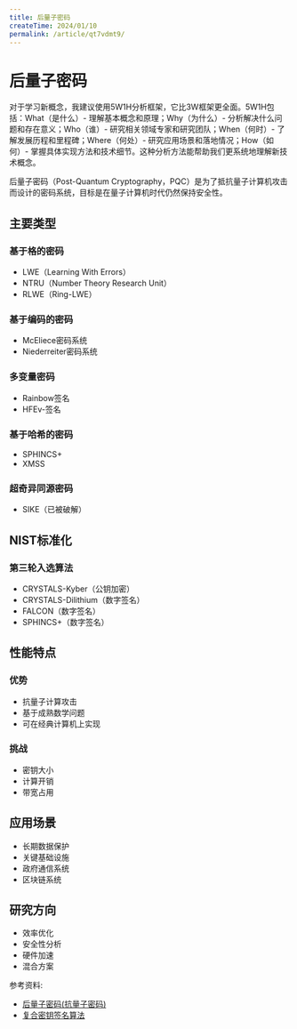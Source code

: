 ```yaml
---
title: 后量子密码
createTime: 2024/01/10
permalink: /article/qt7vdmt9/
---
```


# 后量子密码

对于学习新概念，我建议使用5W1H分析框架，它比3W框架更全面。5W1H包括：What（是什么）- 理解基本概念和原理；Why（为什么）- 分析解决什么问题和存在意义；Who（谁）- 研究相关领域专家和研究团队；When（何时）- 了解发展历程和里程碑；Where（何处）- 研究应用场景和落地情况；How（如何）- 掌握具体实现方法和技术细节。这种分析方法能帮助我们更系统地理解新技术概念。

后量子密码（Post-Quantum Cryptography，PQC）是为了抵抗量子计算机攻击而设计的密码系统，目标是在量子计算机时代仍然保持安全性。

## 主要类型

### 基于格的密码
- LWE（Learning With Errors）
- NTRU（Number Theory Research Unit）
- RLWE（Ring-LWE）

### 基于编码的密码
- McEliece密码系统
- Niederreiter密码系统

### 多变量密码
- Rainbow签名
- HFEv-签名

### 基于哈希的密码
- SPHINCS+
- XMSS

### 超奇异同源密码
- SIKE（已被破解）

## NIST标准化

### 第三轮入选算法
- CRYSTALS-Kyber（公钥加密）
- CRYSTALS-Dilithium（数字签名）
- FALCON（数字签名）
- SPHINCS+（数字签名）

## 性能特点

### 优势
- 抗量子计算攻击
- 基于成熟数学问题
- 可在经典计算机上实现

### 挑战
- 密钥大小
- 计算开销
- 带宽占用

## 应用场景

- 长期数据保护
- 关键基础设施
- 政府通信系统
- 区块链系统

## 研究方向

- 效率优化
- 安全性分析
- 硬件加速
- 混合方案

参考资料: 
- [后量子密码(抗量子密码)](https://www.cnblogs.com/xdyixia/p/11611642.html)
- [复合密钥签名算法](https://www.ietf.org/archive/id/draft-ounsworth-pq-composite-sigs-13.html)